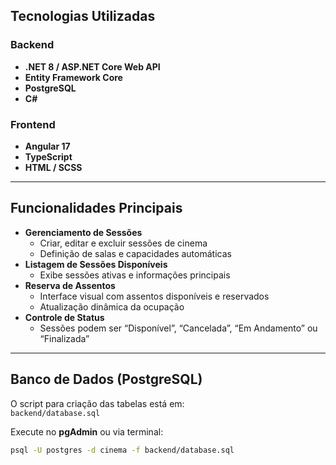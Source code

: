 ##  Tecnologias Utilizadas

###  Backend
- **.NET 8 / ASP.NET Core Web API**
- **Entity Framework Core**
- **PostgreSQL**
- **C#**

###  Frontend
- **Angular 17**
- **TypeScript**
- **HTML / SCSS**

---

##  Funcionalidades Principais

- **Gerenciamento de Sessões**
  - Criar, editar e excluir sessões de cinema
  - Definição de salas e capacidades automáticas
- **Listagem de Sessões Disponíveis**
  - Exibe sessões ativas e informações principais
- **Reserva de Assentos**
  - Interface visual com assentos disponíveis e reservados
  - Atualização dinâmica da ocupação
- **Controle de Status**
  - Sessões podem ser “Disponível”, “Cancelada”, “Em Andamento” ou “Finalizada”

---

##  Banco de Dados (PostgreSQL)

O script para criação das tabelas está em:  
`backend/database.sql`

Execute no **pgAdmin** ou via terminal:

```bash
psql -U postgres -d cinema -f backend/database.sql
